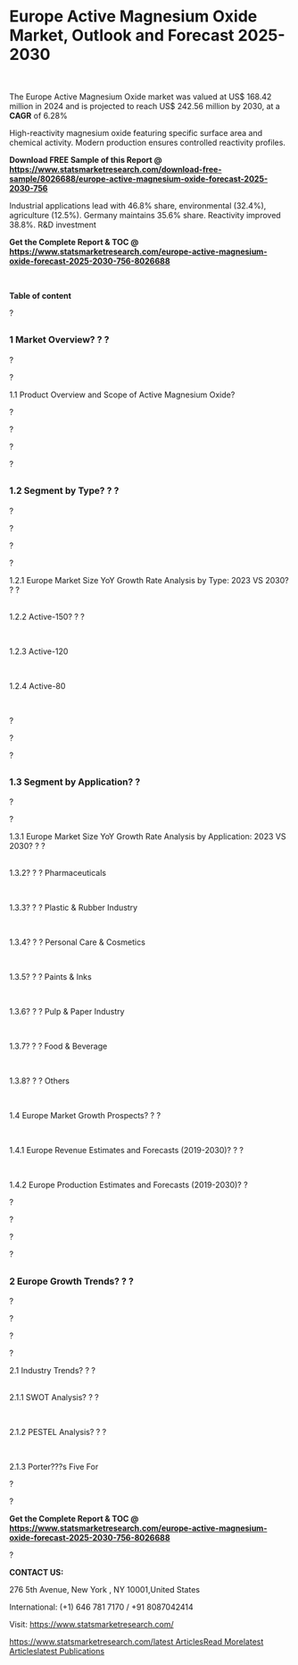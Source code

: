 <h1>Europe Active Magnesium Oxide Market, Outlook and Forecast 2025-2030</h1><br/><p>The Europe Active Magnesium Oxide market was valued at US$ 168.42 million in 2024 and is projected to reach US$ 242.56 million by 2030, at a <strong>CAGR</strong> of 6.28%</p>
 
 
 
 <p>High-reactivity magnesium oxide featuring specific surface area and chemical activity. Modern production ensures controlled reactivity profiles.</p>
 
 
 
 <p><strong>Download FREE Sample of this Report @ <a href="https://www.statsmarketresearch.com/download-free-sample/8026688/europe-active-magnesium-oxide-forecast-2025-2030-756">https://www.statsmarketresearch.com/download-free-sample/8026688/europe-active-magnesium-oxide-forecast-2025-2030-756</a></strong></p>
 
 
 
 <p>Industrial applications lead with 46.8% share, environmental (32.4%), agriculture (12.5%). Germany maintains 35.6% share. Reactivity improved 38.8%. R&D investment</p>
 
 
 
 <div><b>Get the Complete Report & TOC @ <a href="https://www.statsmarketresearch.com/europe-active-magnesium-oxide-forecast-2025-2030-756-8026688">https://www.statsmarketresearch.com/europe-active-magnesium-oxide-forecast-2025-2030-756-8026688</a></b></div>
 
 
 
 <p><br />
 
 <b>Table of content</b></p>
 
 
 
 <p>? </p>
 
 
 
 <h2><span style="font-size:16px"><strong>1 Market Overview? ? ? </strong></span></h2>
 
 
 
 <p>? </p>
 
 
 
 <p>? </p>
 
 
 
 <p>1.1 Product Overview and Scope of Active Magnesium Oxide? </p>
 
 
 
 <p>? </p>
 
 
 
 <p>? </p>
 
 
 
 <p>? </p>
 
 
 
 <p>? </p>
 
 
 
 <h2><strong><span style="font-size:16px">1.2 Segment by Type? ? ? </span></strong></h2>
 
 
 
 <p>? </p>
 
 
 
 <p>? </p>
 
 
 
 <p>? </p>
 
 
 
 <p>? </p>
 
 
 
 <p>1.2.1 Europe Market Size YoY Growth Rate Analysis by Type: 2023 VS 2030? ? ? <br />
 
 <br />
 
 1.2.2 Active-150? ? ? <br />
 
 <br />
 
 1.2.3 Active-120<br />
 
 <br />
 
 1.2.4 Active-80<br />
 
 <br />
 
 ? </p>
 
 
 
 <p>? </p>
 
 
 
 <p>? </p>
 
 
 
 <h2><span style="font-size:16px"><strong>1.3 Segment by Application? ? </strong></span></h2>
 
 
 
 <p>? </p>
 
 
 
 <p>? </p>
 
 
 
 <p>1.3.1 Europe Market Size YoY Growth Rate Analysis by Application: 2023 VS 2030? ? ? <br />
 
 <br />
 
 1.3.2? ? ? Pharmaceuticals<br />
 
 <br />
 
 1.3.3? ? ? Plastic & Rubber Industry<br />
 
 <br />
 
 1.3.4? ? ? Personal Care & Cosmetics<br />
 
 <br />
 
 1.3.5? ? ? Paints & Inks<br />
 
 <br />
 
 1.3.6? ? ? Pulp & Paper Industry<br />
 
 <br />
 
 1.3.7? ? ? Food & Beverage<br />
 
 <br />
 
 1.3.8? ? ? Others<br />
 
 <br />
 
 1.4 Europe Market Growth Prospects? ? ? <br />
 
 <br />
 
 1.4.1 Europe Revenue Estimates and Forecasts (2019-2030)? ? ? <br />
 
 <br />
 
 1.4.2 Europe Production Estimates and Forecasts (2019-2030)? ? </p>
 
 
 
 <p>? </p>
 
 
 
 <p>? </p>
 
 
 
 <p>? </p>
 
 
 
 <p>? </p>
 
 
 
 <h2><span style="font-size:16px"><strong>2 Europe Growth Trends? ? ? </strong></span></h2>
 
 
 
 <p>? </p>
 
 
 
 <p>? </p>
 
 
 
 <p>? </p>
 
 
 
 <p>? </p>
 
 
 
 <p>2.1 Industry Trends? ? ? <br />
 
 <br />
 
 2.1.1 SWOT Analysis? ? ? <br />
 
 <br />
 
 2.1.2 PESTEL Analysis? ? ? <br />
 
 <br />
 
 2.1.3 Porter???s Five For</p>
 
 
 
 <p>? </p>
 
 
 
 <p>? </p>
 
 
 
 <div><b>Get the Complete Report & TOC @ <a href="https://www.statsmarketresearch.com/europe-active-magnesium-oxide-forecast-2025-2030-756-8026688">https://www.statsmarketresearch.com/europe-active-magnesium-oxide-forecast-2025-2030-756-8026688</a></b></div>
 
 
 
 <p>? </p>
 
 
 
 <p><b>CONTACT US:</b><br />
 
 276 5th Avenue, New York , NY 10001,United States<br />
 
 International: (+1) 646 781 7170 / +91 8087042414<br />
 
 Visit: <a href="https://www.statsmarketresearch.com/">https://www.statsmarketresearch.com/</a><br />
 
 <a href="https://gyeongbokgung.com">https://www.statsmarketresearch.com/</a><a href="https://hallyeomaritime.com">latest Articles</a><a href="https://jingwansa.com">Read More</a><a href="https://nguoiviet.jp/">latest Articles</a><a href="https://www.intelmarketresearch.com/">latest Publications</a></p>